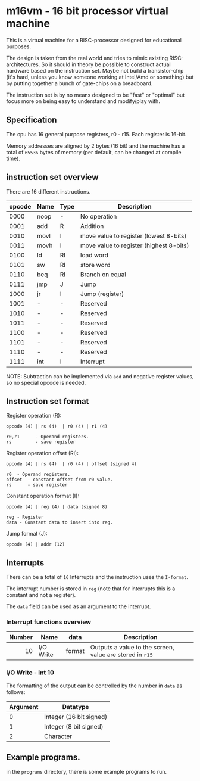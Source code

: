 m16vm - 16 bit processor virtual machine
========================================

This is a virtual machine for a RISC-processor designed for educational purposes.

The design is taken from the real world and tries to mimic existing RISC-architectures. So it should in theory be possible to construct actual hardware based on the instruction set. Maybe not build a transistor-chip (it's hard, unless you know someone working at Intel/Amd or something) but by putting together a bunch of gate-chips on a breadboard.

The instruction set is by no means designed to be "fast" or "optimal" but focus more on being easy to understand and modify/play with.

Specification
-------------

The cpu has 16 general purpose registers, r0 - r15. Each register is 16-bit.

Memory addresses are aligned by 2 bytes (16 bit) and the machine has a total of `65536` bytes of memory (per default, can be changed at compile time).

instruction set overview
------------------------

There are 16 different instructions.

| opcode | Name | Type | Description                             |
|--------|------|------|-----------------------------------------|
| 0000   | noop | \-   | No operation                            |
| 0001   | add  | R    | Addition                                |
| 0010   | movl | I    | move value to register (lowest 8-bits)  |
| 0011   | movh | I    | move value to register (highest 8-bits) |
| 0100   | ld   | RI   | load word                               |
| 0101   | sw   | RI   | store word                              |
| 0110   | beq  | RI   | Branch on equal                         |
| 0111   | jmp  | J    | Jump                                    |
| 1000   | jr   | I    | Jump (register)                         |
| 1001   | \-   | \-   | Reserved                                |
| 1010   | \-   | \-   | Reserved                                |
| 1011   | \-   | \-   | Reserved                                |
| 1100   | \-   | \-   | Reserved                                |
| 1101   | \-   | \-   | Reserved                                |
| 1110   | \-   | \-   | Reserved                                |
| 1111   | int  | I    | Interrupt                               |

NOTE: Subtraction can be implemented via `add` and negative register values, so no special opcode is needed.

Instruction set format
----------------------

Register operation (R):

```
opcode (4) | rs (4)  | r0 (4) | r1 (4)

r0,r1      - Operand registers.
rs         - save register
```

Register operation offset (RI):

```
opcode (4) | rs (4)  | r0 (4) | offset (signed 4)

r0  - Operand registers.
offset  - constant offset from r0 value.
rs      - save register
```

Constant operation format (I):

```
opcode (4) | reg (4) | data (signed 8)

reg - Register
data - Constant data to insert into reg.
```

Jump format (J):

```
opcode (4) | addr (12)
```

Interrupts
----------

There can be a total of `16` Interrupts and the instruction uses the `I-format`.

The interrupt number is stored in `reg` (note that for interrupts this is a constant and not a register).

The `data` field can be used as an argument to the interrupt.

### Interrupt functions overview

| Number | Name      | data   | Description                                              |
|-------:|-----------|--------|----------------------------------------------------------|
|     10 | I/O Write | format | Outputs a value to the screen, value are stored in `r15` |

### I/O Write - int 10

The formatting of the output can be controlled by the number in `data` as follows:

| Argument | Datatype                |
|----------|-------------------------|
| 0        | Integer (16 bit signed) |
| 1        | Integer (8 bit signed)  |
| 2        | Character               |

Example programs.
-----------------

in the `programs` directory, there is some example programs to run.
